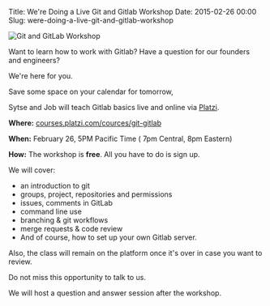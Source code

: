 Title: We're Doing a Live Git and Gitlab Workshop
Date: 2015-02-26 00:00
Slug: were-doing-a-live-git-and-gitlab-workshop

![Git and GitLab Workshop](https://about.gitlab.com/images/platzi.jpg)

</p>

Want to learn how to work with Gitlab? Have a question for our founders
and engineers?

We're here for you.

</p>

Save some space on your calendar for tomorrow,

Sytse and Job will teach Gitlab basics live and online via
[Platzi](https://courses.platzi.com/courses/git-gitlab/).

</p>

**Where:**
[courses.platzi.com/cources/git-gitlab](https://courses.platzi.com/courses/git-gitlab/)

</p>

**When:** February 26, 5PM Pacific Time ( 7pm Central, 8pm Eastern)

</p>

**How:** The workshop is **free**. All you have to do is sign up.

</p>

We will cover:

</p>

-   an introduction to git
-   groups, project, repositories and permissions
-   issues, comments in GitLab
-   command line use
-   branching & git workflows
-   merge requests & code review
-   And of course, how to set up your own Gitlab server.

</p>

Also, the class will remain on the platform once it's over in case you
want to review.

</p>

Do not miss this opportunity to talk to us.

We will host a question and answer session after the workshop.

</p>

